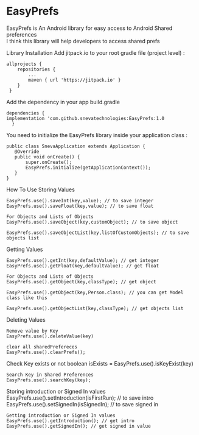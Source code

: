 # EasyPrefs

EasyPrefs is An Android library for easy access to Android Shared preferences<br>
I think this library will help developers to access shared prefs

Library Installation
Add jitpack.io to your root gradle file (project level) :
```
allprojects {
 	repositories {
 		...
 		maven { url 'https://jitpack.io' }
 	}
 }
```
 Add the dependency in your app build.gradle
 ```
 dependencies {
 implementation 'com.github.snevatechnologies:EasyPrefs:1.0
   }
   ```
You need to initialize the EasyPrefs library inside your application class :
 ```
public class SnevaApplication extends Application {
    @Override
    public void onCreate() {
        super.onCreate();
        EasyPrefs.initialize(getApplicationContext());
    }
}
 ```
How To Use
Storing Values
 ```
EasyPrefs.use().saveInt(key,value); // to save integer
EasyPrefs.use().saveFloat(key,value); // to save float

For Objects and Lists of Objects
EasyPrefs.use().saveObject(key,customObject); // to save object

EasyPrefs.use().saveObjectList(key,listOfCustomObjects); // to save objects list
 ```
Getting Values
 ```
EasyPrefs.use().getInt(key,defaultValue); // get integer
EasyPrefs.use().getFloat(key,defaultValue); // get float

For Objects and Lists of Objects
EasyPrefs.use().getObject(key,classType); // get object

EasyPrefs.use().getObject(key,Person.class); // you can get Model class like this

EasyPrefs.use().getObjectList(key,classType); // get objects list
 ```
Deleting Values
 ```
Remove value by Key
EasyPrefs.use().deleteValue(key)

clear all sharedPrefereces
EasyPrefs.use().clearPrefs();
 ```
Check Key exists or not
boolean isExists = EasyPrefs.use().isKeyExist(key)
```
Search Key in Shared Preferences
EasyPrefs.use().searchKey(key);
```
Storing introduction or Signed In values
EasyPrefs.use().setIntroduction(isFirstRun); // to save intro
EasyPrefs.use().setSignedIn(isSignedIn); // to save signed in
```
Getting introduction or Signed In values
EasyPrefs.use().getIntroduction(); // get intro
EasyPrefs.use().getSignedIn(); // get signed in value
